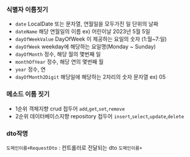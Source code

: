### 식별자 이름짓기
- `date` LocalDate 또는 문자열, 연월일을 모두가진 일 단위의 날짜
- `dateName` 해당 연월일의 이름 ex) 어린이날 2023년 5월 5일
- `dayOfWeekValue` DayOfWeek 이 제공하는 요일의 숫자 (1:월~7:일)
- `dayOfWeek` weekday에 해당하는 요일명(Monday ~ Sunday)
- `dayOfMonth` 정수, 해당 월의 몇번째 일
- `monthOfYear` 정수, 해당 연의 몇번째 월
- `year` 정수, 연
- `dayOfMonth2Digit` 해당일에 해당하는 2자리의 숫자 문자열 ex) 05

### 메소드 이름 짓기
- 1순위 객체지향 crud 접두어 `add`,`get`,`set`,`remove`
- 2순위 데이터베이스지향 repository 접두어 `insert`,`select`,`update`,`delete`

### dto작명
`도메인이름+RequestDto` : 컨트롤러로 전달되는 dto
`도메인이름+`
